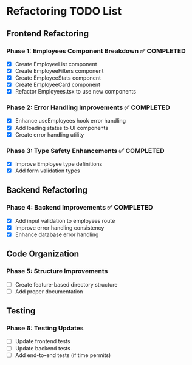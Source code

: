# Refactoring TODO List

## Frontend Refactoring

### Phase 1: Employees Component Breakdown ✅ COMPLETED
- [x] Create EmployeeList component
- [x] Create EmployeeFilters component  
- [x] Create EmployeeStats component
- [x] Create EmployeeCard component
- [x] Refactor Employees.tsx to use new components

### Phase 2: Error Handling Improvements ✅ COMPLETED
- [x] Enhance useEmployees hook error handling
- [x] Add loading states to UI components
- [x] Create error handling utility

### Phase 3: Type Safety Enhancements ✅ COMPLETED
- [x] Improve Employee type definitions
- [x] Add form validation types

## Backend Refactoring

### Phase 4: Backend Improvements ✅ COMPLETED
- [x] Add input validation to employees route
- [x] Improve error handling consistency
- [x] Enhance database error handling

## Code Organization

### Phase 5: Structure Improvements
- [ ] Create feature-based directory structure
- [ ] Add proper documentation

## Testing

### Phase 6: Testing Updates
- [ ] Update frontend tests
- [ ] Update backend tests
- [ ] Add end-to-end tests (if time permits)
